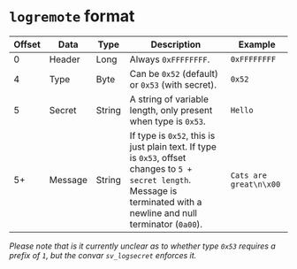 # `logremote` format
Offset | Data | Type | Description | Example
-------|------|------|------------ |--------
0 | Header | Long | Always `0xFFFFFFFF`. | `0xFFFFFFFF`
4 | Type | Byte | Can be `0x52` (default) or `0x53` (with secret). | `0x52`
5 | Secret | String | A string of variable length, only present when type is `0x53`. | `Hello`
5+ | Message | String | If type is `0x52`, this is just plain text. If type is `0x53`, offset changes to `5 + secret length`. Message is terminated with a newline and null terminator (`0a00`). | `Cats are great\n\x00`

*Please note that is it currently unclear as to whether type `0x53` requires a prefix of `1`, but the convar `sv_logsecret` enforces it.* 
